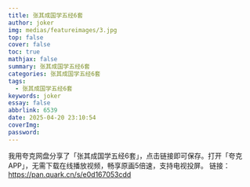 ```yaml
---
title: 张其成国学五经6套
author: joker
img: medias/featureimages/3.jpg
top: false
cover: false
toc: true
mathjax: false
summary: 张其成国学五经6套
categories: 张其成国学五经6套
tags:
  - 张其成国学五经6套
keywords: joker
essay: false
abbrlink: 6539
date: 2025-04-20 23:10:54
coverImg:
password:
---
```


我用夸克网盘分享了「张其成国学五经6套」，点击链接即可保存。打开「夸克APP」，无需下载在线播放视频，畅享原画5倍速，支持电视投屏。
链接：https://pan.quark.cn/s/e0d167053cdd
